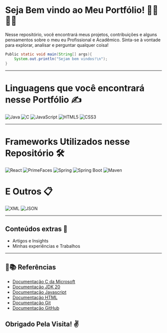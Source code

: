 
# Seja Bem vindo ao Meu Portfólio! 👨‍💻👩‍💻

Nesse repositório, você encontrará meus projetos, contribuições e alguns pensamentos sobre o meu eu Profissional e Acadêmico. Sinta-se à vontade para explorar, analisar e perguntar qualquer coisa!

```java
Public static void main(String[] args){
    System.out.println("Sejam bem vindos!\n");
}
```

---

# Linguagens que você encontrará nesse Portfólio ✍️
![Java](https://img.shields.io/badge/Java-ED8B00?style=for-the-badge&logo=java&logoColor=white)
![C](https://img.shields.io/badge/C-00599C?style=for-the-badge&logo=c&logoColor=white)
![JavaScript](https://img.shields.io/badge/JavaScript-F7DF1E?style=for-the-badge&logo=javascript&logoColor=black)
![HTML5](https://img.shields.io/badge/HTML5-E34F26?style=for-the-badge&logo=html5&logoColor=white)
![CSS3](https://img.shields.io/badge/CSS3-1572B6?style=for-the-badge&logo=css3&logoColor=white)

---
# Frameworks Utilizados nesse Repositório 🛠️
![React](https://img.shields.io/badge/React-20232A?style=for-the-badge&logo=react&logoColor=61DAFB)
![PrimeFaces](https://img.shields.io/badge/PrimeFaces-4E6CEF?style=for-the-badge&logo=primefaces&logoColor=white)
![Spring](https://img.shields.io/badge/Spring-6DB33F?style=for-the-badge&logo=spring&logoColor=white)
![Spring Boot](https://img.shields.io/badge/Spring_Boot-6DB33F?style=for-the-badge&logo=springboot&logoColor=white)
![Maven](https://img.shields.io/badge/Maven-C71A36?style=for-the-badge&logo=apachemaven&logoColor=white)

# E Outros 📋
![XML](https://img.shields.io/badge/XML-006B97?style=for-the-badge&logo=xml&logoColor=white)
![JSON](https://img.shields.io/badge/JSON-000000?style=for-the-badge&logo=json&logoColor=yellow)

---

## Conteúdos extras 🧠
- Artigos e Insights
- Minhas experiências e Trabalhos

---

## 🔎📚 Referências 
- [Documentação C da Microsoft](https://learn.microsoft.com/pt-br/cpp/c-language/?view=msvc-170)
- [Documentação JDK 20](https://docs.oracle.com/en/java/javase/20/)
- [Documentação Javascript](https://developer.mozilla.org/pt-BR/docs/Web/JavaScript)
- [Documentação HTML](https://developer.mozilla.org/pt-BR/docs/Web/HTML)
- [Documentação Git](https://www.git-scm.com/doc)
- [Documentação GitHub](https://docs.github.com/)


## Obrigado Pela Visita! ✌️

